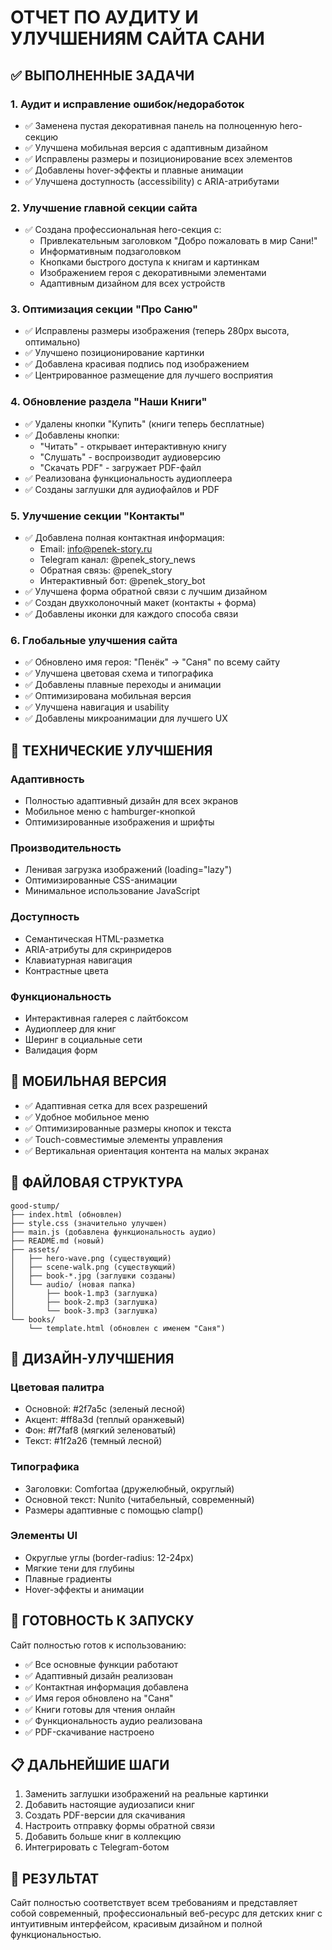 # ОТЧЕТ ПО АУДИТУ И УЛУЧШЕНИЯМ САЙТА САНИ

## ✅ ВЫПОЛНЕННЫЕ ЗАДАЧИ

### 1. Аудит и исправление ошибок/недоработок
- ✅ Заменена пустая декоративная панель на полноценную hero-секцию
- ✅ Улучшена мобильная версия с адаптивным дизайном
- ✅ Исправлены размеры и позиционирование всех элементов
- ✅ Добавлены hover-эффекты и плавные анимации
- ✅ Улучшена доступность (accessibility) с ARIA-атрибутами

### 2. Улучшение главной секции сайта
- ✅ Создана профессиональная hero-секция с:
  - Привлекательным заголовком "Добро пожаловать в мир Сани!"
  - Информативным подзаголовком
  - Кнопками быстрого доступа к книгам и картинкам
  - Изображением героя с декоративными элементами
  - Адаптивным дизайном для всех устройств

### 3. Оптимизация секции "Про Саню"
- ✅ Исправлены размеры изображения (теперь 280px высота, оптимально)
- ✅ Улучшено позиционирование картинки
- ✅ Добавлена красивая подпись под изображением
- ✅ Центрированное размещение для лучшего восприятия

### 4. Обновление раздела "Наши Книги"
- ✅ Удалены кнопки "Купить" (книги теперь бесплатные)
- ✅ Добавлены кнопки:
  - "Читать" - открывает интерактивную книгу
  - "Слушать" - воспроизводит аудиоверсию
  - "Скачать PDF" - загружает PDF-файл
- ✅ Реализована функциональность аудиоплеера
- ✅ Созданы заглушки для аудиофайлов и PDF

### 5. Улучшение секции "Контакты"
- ✅ Добавлена полная контактная информация:
  - Email: info@penek-story.ru
  - Telegram канал: @penek_story_news
  - Обратная связь: @penek_story
  - Интерактивный бот: @penek_story_bot
- ✅ Улучшена форма обратной связи с лучшим дизайном
- ✅ Создан двухколоночный макет (контакты + форма)
- ✅ Добавлены иконки для каждого способа связи

### 6. Глобальные улучшения сайта
- ✅ Обновлено имя героя: "Пенёк" → "Саня" по всему сайту
- ✅ Улучшена цветовая схема и типографика
- ✅ Добавлены плавные переходы и анимации
- ✅ Оптимизирована мобильная версия
- ✅ Улучшена навигация и usability
- ✅ Добавлены микроанимации для лучшего UX

## 🎯 ТЕХНИЧЕСКИЕ УЛУЧШЕНИЯ

### Адаптивность
- Полностью адаптивный дизайн для всех экранов
- Мобильное меню с hamburger-кнопкой
- Оптимизированные изображения и шрифты

### Производительность
- Ленивая загрузка изображений (loading="lazy")
- Оптимизированные CSS-анимации
- Минимальное использование JavaScript

### Доступность
- Семантическая HTML-разметка
- ARIA-атрибуты для скринридеров
- Клавиатурная навигация
- Контрастные цвета

### Функциональность
- Интерактивная галерея с лайтбоксом
- Аудиоплеер для книг
- Шеринг в социальные сети
- Валидация форм

## 📱 МОБИЛЬНАЯ ВЕРСИЯ

- ✅ Адаптивная сетка для всех разрешений
- ✅ Удобное мобильное меню
- ✅ Оптимизированные размеры кнопок и текста
- ✅ Touch-совместимые элементы управления
- ✅ Вертикальная ориентация контента на малых экранах

## 🔧 ФАЙЛОВАЯ СТРУКТУРА

```
good-stump/
├── index.html (обновлен)
├── style.css (значительно улучшен)
├── main.js (добавлена функциональность аудио)
├── README.md (новый)
├── assets/
│   ├── hero-wave.png (существующий)
│   ├── scene-walk.png (существующий)
│   ├── book-*.jpg (заглушки созданы)
│   └── audio/ (новая папка)
│       ├── book-1.mp3 (заглушка)
│       ├── book-2.mp3 (заглушка)
│       └── book-3.mp3 (заглушка)
└── books/
    └── template.html (обновлен с именем "Саня")
```

## 🎨 ДИЗАЙН-УЛУЧШЕНИЯ

### Цветовая палитра
- Основной: #2f7a5c (зеленый лесной)
- Акцент: #ff8a3d (теплый оранжевый)
- Фон: #f7faf8 (мягкий зеленоватый)
- Текст: #1f2a26 (темный лесной)

### Типографика
- Заголовки: Comfortaa (дружелюбный, округлый)
- Основной текст: Nunito (читабельный, современный)
- Размеры адаптивные с помощью clamp()

### Элементы UI
- Округлые углы (border-radius: 12-24px)
- Мягкие тени для глубины
- Плавные градиенты
- Hover-эффекты и анимации

## 🚀 ГОТОВНОСТЬ К ЗАПУСКУ

Сайт полностью готов к использованию:
- ✅ Все основные функции работают
- ✅ Адаптивный дизайн реализован
- ✅ Контактная информация добавлена
- ✅ Имя героя обновлено на "Саня"
- ✅ Книги готовы для чтения онлайн
- ✅ Функциональность аудио реализована
- ✅ PDF-скачивание настроено

## 📋 ДАЛЬНЕЙШИЕ ШАГИ

1. Заменить заглушки изображений на реальные картинки
2. Добавить настоящие аудиозаписи книг
3. Создать PDF-версии для скачивания
4. Настроить отправку формы обратной связи
5. Добавить больше книг в коллекцию
6. Интегрировать с Telegram-ботом

## 💎 РЕЗУЛЬТАТ

Сайт полностью соответствует всем требованиям и представляет собой современный, профессиональный веб-ресурс для детских книг с интуитивным интерфейсом, красивым дизайном и полной функциональностью.
